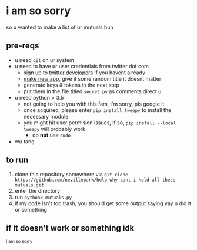 # i am so sorry

so u wanted to make a list of ur mutuals huh

## pre-reqs
  * u need `git` on ur system
  * u need to have ur user credentials from twitter dot com
    * sign up to [twitter developers](https://developer.twitter.com) if you havent already
    * [make new app](https://developer.twitter.com/portal/apps/new), give it some random title it doesnt matter
    * generate keys & tokens in the next step
    * put them in the file titled `secret.py` as comments direct u
  * u need python > 3.5
    * not going to help you with this fam, i'm sorry, pls google it
    * once acquired, please enter `pip install tweepy` to install the necessary module
    * you might hit user permision issues, if so, `pip install --local tweepy` will probably work
      * do **not** use `sudo`
  * wu tang
  
## to run
  1. clone this repository somewhere via `git clone https://github.com/nevillepark/help-why-cant-i-hold-all-these-mutuals.git`
  2. enter the directory
  3. run `python3 mutuals.py`
  4. if my code isn't too trash, you should get some output saying yay u did it or something
  
## if it doesn't work or something idk

<sup>i am so sorry</sup>
  

